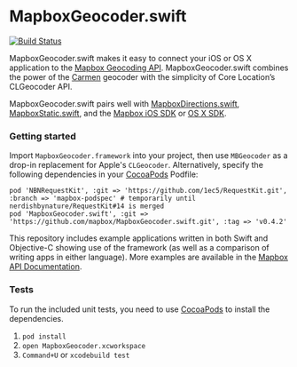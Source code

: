 MapboxGeocoder.swift
====================

[![Build Status](https://www.bitrise.io/app/6cae401ec4c1d406.svg?token=MJnXK0c2x2tmTnmHSPtcFA&branch=master)](https://www.bitrise.io/app/6cae401ec4c1d406)

MapboxGeocoder.swift makes it easy to connect your iOS or OS X application to the [Mapbox Geocoding API](https://www.mapbox.com/api-documentation/#geocoding). MapboxGeocoder.swift combines the power of the [Carmen](https://github.com/mapbox/carmen) geocoder with the simplicity of Core Location’s CLGeocoder API.

MapboxGeocoder.swift pairs well with [MapboxDirections.swift](https://github.com/mapbox/MapboxDirections.swift), [MapboxStatic.swift](https://github.com/mapbox/MapboxStatic.swift), and the [Mapbox iOS SDK](https://www.mapbox.com/ios-sdk/) or [OS X SDK](https://github.com/mapbox/mapbox-gl-native/tree/master/platform/osx).

### Getting started

Import `MapboxGeocoder.framework` into your project, then use `MBGeocoder` as a drop-in replacement for Apple's `CLGeocoder`. Alternatively, specify the following dependencies in your [CocoaPods](http://cocoapods.org/) Podfile:

```podspec
pod 'NBNRequestKit', :git => 'https://github.com/1ec5/RequestKit.git', :branch => 'mapbox-podspec' # temporarily until nerdishbynature/RequestKit#14 is merged
pod 'MapboxGeocoder.swift', :git => 'https://github.com/mapbox/MapboxGeocoder.swift.git', :tag => 'v0.4.2'
```

This repository includes example applications written in both Swift and Objective-C showing use of the framework (as well as a comparison of writing apps in either language). More examples are available in the [Mapbox API Documentation](https://www.mapbox.com/api-documentation/?language=Swift#geocoding).

### Tests

To run the included unit tests, you need to use [CocoaPods](http://cocoapods.org) to install the dependencies. 

1. `pod install`
1. `open MapboxGeocoder.xcworkspace`
1. `Command+U` or `xcodebuild test`
